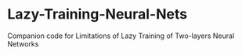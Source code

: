 # Lazy-Training-Neural-Nets
Companion code for Limitations of Lazy Training of Two-layers Neural Networks
